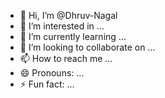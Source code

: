 - 👋 Hi, I’m @Dhruv-Nagal
- 👀 I’m interested in ...
- 🌱 I’m currently learning ...
- 💞️ I’m looking to collaborate on ...
- 📫 How to reach me ...
- 😄 Pronouns: ...
- ⚡ Fun fact: ...

<!---
Dhruv-Nagal/Dhruv-Nagal is a ✨ special ✨ repository because its `README.md` (this file) appears on your GitHub profile.
You can click the Preview link to take a look at your changes.
--->
